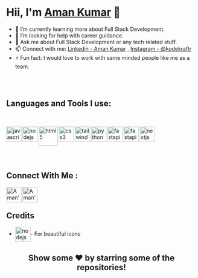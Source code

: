 # Hii, I'm [Aman Kumar](https://github.com/kodekraftr) 👋


- 🌱 I’m currently learning more about Full Stack Development.
- 🤔 I’m looking for help with career guidance.
- 💬 Ask me about Full Stack Development or any tech related stuff.
- 📫 Connect with me: [Linkedin - Aman Kumar](https://www.linkedin.com/in/kodekraftr/) , [Instagram - @kodekraftr](https://instagram.com/kodekraftr)
- ⚡ Fun fact: I would love to work with same minded people like me as a team.

<br/>
<br/>

  
## Languages and Tools I use:
 <br/>
 
<img width="40px" height="40px" alt="javascript" align="left"
src="https://cdn.jsdelivr.net/gh/devicons/devicon/icons/javascript/javascript-original.svg"> <img width="40px" height="40px" alt="nodejs" align="left" src="https://cdn.jsdelivr.net/gh/devicons/devicon/icons/nodejs/nodejs-original-wordmark.svg" /> <img width="50px" height="50px" alt="html5" align="left" src="https://cdn.jsdelivr.net/gh/devicons/devicon/icons/html5/html5-original-wordmark.svg"> <img width="40px" height="40px" alt="css3" align="left" src="https://cdn.jsdelivr.net/gh/devicons/devicon/icons/css3/css3-original-wordmark.svg" /> <img width="40px" height="40px" alt="tailwindcss" align="left" src="https://cdn.jsdelivr.net/gh/devicons/devicon/icons/tailwindcss/tailwindcss-plain.svg" /> <img width="40px" height="40px" alt="nextjs" src="https://cdn.jsdelivr.net/gh/devicons/devicon/icons/nextjs/nextjs-original.svg" /><img width="40px" height="40px" alt="python" align="left" src="https://cdn.jsdelivr.net/gh/devicons/devicon/icons/python/python-original.svg" /><img width="40px" height="40px" alt="fastapi" align="left" src="https://cdn.jsdelivr.net/gh/devicons/devicon/icons/fastapi/fastapi-original.svg" /><img width="40px" height="40px" alt="fastapi" align="left" src="https://cdn.jsdelivr.net/gh/devicons/devicon/icons/rust/rust-plain.svg" />

      
          
  
  
<br/>
<br/>

## Connect With Me :

<a href="https://www.linkedin.com/in/kodekraftr/">
  <img align="left" alt="Aman's Linkdein" width="40px" src="https://cdn.jsdelivr.net/gh/devicons/devicon/icons/linkedin/linkedin-original.svg" />
</a>

<a href ="https://aman7080.github.io/">
<img align="left" width="40px" alt="Aman's Portfolio Website" src="https://cdn.jsdelivr.net/gh/devicons/devicon/icons/chrome/chrome-original.svg"/>
</a>  

<br/>
<br/>

## Credits
- <a href ="https://devicon.dev/"><img width="40px" height="40px" alt="nodejs" align="center" src="https://cdn.jsdelivr.net/gh/devicons/devicon/icons/devicon/devicon-original.svg" /></a>- For beautiful icons 
          
<div align="center">

## Show some ❤️ by starring some of the repositories!

</div>
